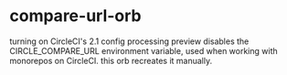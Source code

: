 # compare-url-orb
turning on CircleCI's 2.1 config processing preview disables the CIRCLE_COMPARE_URL environment variable, used when working with monorepos on CircleCI. this orb recreates it manually.
